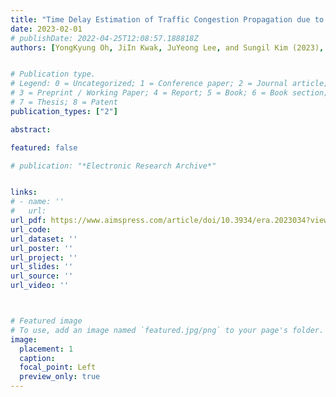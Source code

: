```yaml
---
title: "Time Delay Estimation of Traffic Congestion Propagation due to Accidents based on Statistical Causality"
date: 2023-02-01
# publishDate: 2022-04-25T12:08:57.188818Z
authors: [YongKyung Oh, JiIn Kwak, JuYeong Lee, and Sungil Kim (2023), Electronic Research Archive]


# Publication type.
# Legend: 0 = Uncategorized; 1 = Conference paper; 2 = Journal article;
# 3 = Preprint / Working Paper; 4 = Report; 5 = Book; 6 = Book section;
# 7 = Thesis; 8 = Patent
publication_types: ["2"]

abstract: 

featured: false

# publication: "*Electronic Research Archive*"


links: 
# - name: ''
#   url: 
url_pdf: https://www.aimspress.com/article/doi/10.3934/era.2023034?viewType=HTML
url_code: 
url_dataset: ''
url_poster: ''
url_project: ''
url_slides: ''
url_source: ''
url_video: ''



# Featured image
# To use, add an image named `featured.jpg/png` to your page's folder. 
image:
  placement: 1
  caption: 
  focal_point: Left
  preview_only: true
---
```


